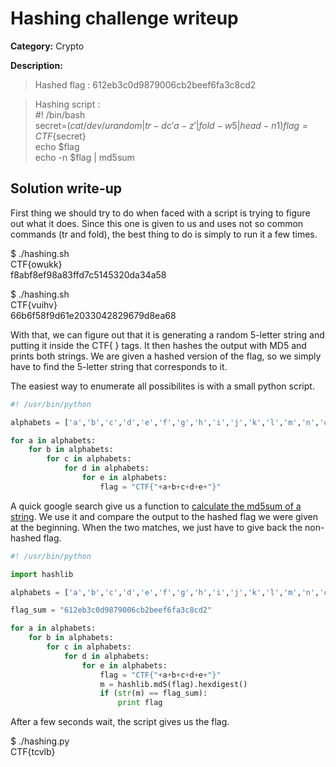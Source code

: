 # Hashing challenge writeup

**Category:** Crypto

**Description:**

> Hashed flag : 612eb3c0d9879006cb2beef6fa3c8cd2

> Hashing script :   
#! /bin/bash  
secret=$(cat /dev/urandom | tr -dc 'a-z' | fold -w 5 | head -n 1)   
flag=CTF\{$secret\}   
echo $flag   
echo -n $flag | md5sum   

## Solution write-up
First thing we should try to do when faced with a script is trying to figure out what it does. Since this one is given to us and uses not so common commands (tr and fold), the best thing to do is simply to run it a few times.

$ ./hashing.sh   
CTF{owukk}   
f8abf8ef98a83ffd7c5145320da34a58    
   
$ ./hashing.sh    
CTF{vuihv}   
66b6f58f9d61e2033042829679d8ea68   

With that, we can figure out that it is generating a random 5-letter string and putting it inside the CTF{ } tags. It then hashes the output with MD5 and prints both strings. We are given a hashed version of the flag, so we simply have to find the 5-letter string that corresponds to it.



The easiest way to enumerate all possibilites is with a small python script. 

```python
#! /usr/bin/python

alphabets = ['a','b','c','d','e','f','g','h','i','j','k','l','m','n','o','p','q','r','s','t','u','v','w','x','y','z']

for a in alphabets:
    for b in alphabets:
        for c in alphabets:
            for d in alphabets:
                for e in alphabets:
                    flag = "CTF{"+a+b+c+d+e+"}"
```

A quick google search give us a function to [calculate the md5sum of a string](https://stackoverflow.com/questions/16874598/how-do-i-calculate-the-md5-checksum-of-a-file-in-python). 
We use it and compare the output to the hashed flag we were given at the beginning. When the two matches, we just have to give back the non-hashed flag.

```python
#! /usr/bin/python

import hashlib

alphabets = ['a','b','c','d','e','f','g','h','i','j','k','l','m','n','o','p','q','r','s','t','u','v','w','x','y','z']

flag_sum = "612eb3c0d9879006cb2beef6fa3c8cd2"

for a in alphabets:
    for b in alphabets:
        for c in alphabets:
            for d in alphabets:
                for e in alphabets:
                    flag = "CTF{"+a+b+c+d+e+"}"
                    m = hashlib.md5(flag).hexdigest()
                    if (str(m) == flag_sum):
                        print flag
```

After a few seconds wait, the script gives us the flag.



$ ./hashing.py  
CTF{tcvlb}

